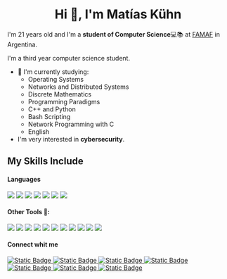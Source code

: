 <h1 align="center">Hi 👋, I'm Matías Kühn</h1> 

I'm 21 years old and I'm a **student of Computer Science**💻📚 at [FAMAF](https://www.famaf.unc.edu.ar/academica/grado/licenciatura-en-ciencias-de-la-computaci%C3%B3n/) in Argentina.

I'm a third year computer science student.
- 🔭 I'm currently studying:
	- Operating Systems
  - Networks and Distributed Systems 
  - Discrete Mathematics
  - Programming Paradigms 
  - C++ and Python
  - Bash Scripting
  - Network Programming with C
  - English   
- I'm very interested in **cybersecurity**.


## My Skills Include

<h4> Languages </h4>
<span> 
  <img src="https://img.shields.io/badge/c-%2300599C.svg?style=for-the-badge&logo=c&logoColor=white">
  <img src="https://img.shields.io/badge/c++-%2300599C.svg?style=for-the-badge&logo=c%2B%2B&logoColor=white">
  <img src="https://img.shields.io/badge/Haskell-5e5086?style=for-the-badge&logo=haskell&logoColor=white">
  <img src="https://img.shields.io/badge/python-3670A0?style=for-the-badge&logo=python&logoColor=ffdd54">
  <img src="https://img.shields.io/badge/bash_script-%23121011.svg?style=for-the-badge&logo=gnu-bash&logoColor=white">   <img src="https://img.shields.io/badge/assembly%20script-%23000000.svg?style=for-the-badge&logo=assemblyscript&logoColor=white"> 
  <img src="https://img.shields.io/badge/latex-%23008080.svg?style=for-the-badge&logo=latex&logoColor=white">
</span>

<h4> Other Tools 🧰:</h4>
<span>
  <img src="https://img.shields.io/badge/Linux-FCC624?style=for-the-badge&logo=linux&logoColor=black">
  <img src="https://img.shields.io/badge/Debian-D70A53?style=for-the-badge&logo=debian&logoColor=white">
  <img src="https://img.shields.io/badge/-Raspberry_Pi-C51A4A?style=for-the-badge&logo=Raspberry-Pi">
  <img src="https://img.shields.io/badge/git-%23F05033.svg?style=for-the-badge&logo=git&logoColor=white">
  <img src="https://shields.io/badge/FFmpeg-%23171717.svg?logo=ffmpeg&style=for-the-badge&labelColor=171717&logoColor=5cb85c">
  <img src="https://img.shields.io/badge/bitbucket-%230047B3.svg?style=for-the-badge&logo=bitbucket&logoColor=white">
  <img src="https://img.shields.io/badge/Firefox-FF7139?style=for-the-badge&logo=Firefox-Browser&logoColor=white">
  <img src="https://img.shields.io/badge/Tor-7D4698?style=for-the-badge&logo=Tor-Browser&logoColor=white">
  <img src="https://img.shields.io/badge/VIM-%2311AB00.svg?style=for-the-badge&logo=vim&logoColor=white">
  <img src="https://img.shields.io/badge/NeoVim-%2357A143.svg?&style=for-the-badge&logo=neovim&logoColor=white">
  <img src="https://img.shields.io/badge/Visual%20Studio%20Code-0078d7.svg?style=for-the-badge&logo=visual-studio-code&logoColor=white">
</span>


<h4> Connect whit me </h4>
<div>
    <a href="https://www.linkedin.com/in/mat%C3%ADas-ezequiel-k%C3%BChn-6ab694353">
    <img alt="Static Badge" src="https://img.shields.io/badge/linkedin-%230077B5.svg?style=for-the-badge&logo=linkedin&logoColor=white">
    <a href="mailito:matiksec23@proton.me">
    <img alt="Static Badge" src="https://img.shields.io/badge/ProtonMail-8B89CC?style=for-the-badge&logo=protonmail&logoColor=white">
    <a href="https://bsky.app/profile/matikuhn23.bsky.social">
    <img alt="Static Badge" src="https://img.shields.io/badge/Bluesky-0285FF?style=for-the-badge&logo=Bluesky&logoColor=white">
    <a href="https://x.com/matias_kuhn23">
    <img alt="Static Badge" src="https://img.shields.io/badge/X-%23000000.svg?style=for-the-badge&logo=X&logoColor=white">
    <a href="https://www.reddit.com/user/Kinchu23">
    <img alt="Static Badge"src="https://img.shields.io/badge/Reddit-%23FF4500.svg?style=for-the-badge&logo=Reddit&logoColor=white">
    <a href="https://matikuhn23.substack.com/">
    <img alt="Static Badge" src="https://img.shields.io/badge/Substack-%23006f5c.svg?style=for-the-badge&logo=substack&logoColor=FF6719">
    <a href="">
    <img alt="Static Badge" src="https://img.shields.io/badge/Discord-%235865F2.svg?style=for-the-badge&logo=discord&logoColor=white">
</div>
